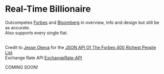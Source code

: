 # Real-Time Billionaire
Outcompetes [Forbes](https://www.forbes.com/real-time-billionaires/) and [Bloomberg](https://www.bloomberg.com/billionaires/) in overview, info and design but still be as accurate.<br>
Also supports every single fiat.
<br><br>

Credit to [Jesse Okeya](https://github.com/jesseokeya) for the [JSON API Of The Forbes 400 Richest People List](https://github.com/jesseokeya/Forbes400).<br>
Exchange Rate API [ExchangeRate-API](https://www.exchangerate-api.com/)

COMING SOON!
